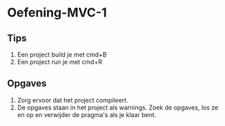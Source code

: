 # Oefening-MVC-1
## Tips
1. Een project build je met cmd+B
2. Een project run je met cmd+R

## Opgaves
1. Zorg ervoor dat het project compileert.
2. De opgaves staan in het project als warnings. Zoek de opgaves, los ze en op en verwijder de pragma's als je klaar bent.
